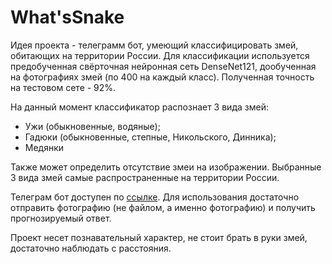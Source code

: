 # What'sSnake
Идея проекта - телеграмм бот, умеющий классифицировать змей, обитающих на территории России. Для классификации используется предобученная свёрточная нейронная сеть DenseNet121, дообученная на фотографиях змей (по 400 на каждый класс). Полученная точность на тестовом сете - 92%.

На данный момент классификатор распознает 3 вида змей:
- Ужи (обыкновенные, водяные);
- Гадюки (обыкновенные, степные, Никольского, Динника);
- Медянки

Также может определить отсутствие змеи на изображении. Выбранные 3 вида змей самые распространенные на территории России.

Телеграм бот доступен по [ссылке](https://t.me/WhatsSnake_bot). Для использования достаточно отправить фотографию (не файлом, а именно фотографию) и получить прогнозируемый ответ.

Проект несет познавательный характер, не стоит брать в руки змей, достаточно наблюдать с расстояния.
